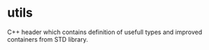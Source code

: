 # utils
C++ header which contains definition of usefull types and improved containers from STD library.
